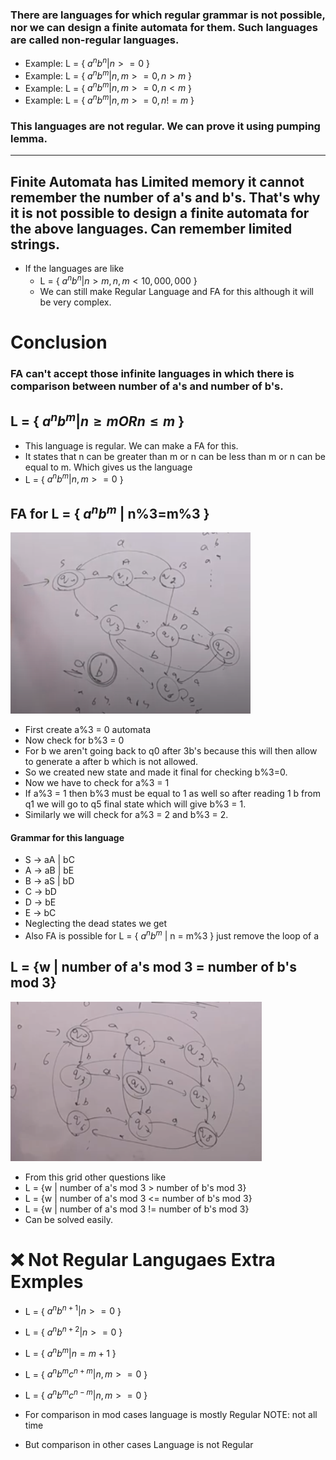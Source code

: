 ### There are languages for which regular grammar is not possible, nor we can design a finite automata for them. Such languages are called non-regular languages.
- Example: L = { $a^{n} b^{n} | n >= 0$ }
- Example: L = { $a^{n} b^{m} | n,m >= 0, n>m$ }
- Example: L = { $a^{n} b^{m} | n,m >= 0, n<m$ }
- Example: L = { $a^{n} b^{m} | n,m >= 0, n!=m$ }
### This languages are not regular. We can prove it using pumping lemma.

---
## Finite Automata has Limited memory it cannot remember the number of a's and b's. That's why it is not possible to design a finite automata for the above languages. Can remember limited strings.

- If the languages are like 
    - L = { $a^{n} b^{n} | n >m, n,m<10,000,000$ }
    - We can still make Regular Language and FA for this although it will be very complex.

# Conclusion
### FA can't accept those infinite languages in which there is comparison between number of a's and number of b's.

## L = { $a^{n} b^{m} | n \ge m OR n \le m$ }
- This language is regular. We can make a FA for this.
- It states that n can be greater than m or n can be less than m or n can be equal to m. Which gives us the language
- L = { $a^{n} b^{m} | n,m >= 0$ }

## FA for L = { $a^{n} b^{m}$ | n%3=m%3 }

![DFA](image.png)
- First create a%3 = 0 automata
- Now check for b%3 = 0
- For b we aren't going back to q0 after 3b's because this will then allow to generate a after b which is not allowed.
- So we created new state and made it final for checking b%3=0.
- Now we have to check for a%3 = 1
- If a%3 = 1 then b%3 must be equal to 1 as well so after reading 1 b from q1 we will go to q5 final state which will give b%3 = 1.
- Similarly we will check for a%3 = 2 and b%3 = 2.

#### Grammar for this language
- S -> aA | bC
- A -> aB | bE
- B -> aS | bD
- C -> bD
- D -> bE
- E -> bC
- Neglecting the dead states we get
- Also FA is possible for L = { $a^{n} b^{m}$ | n = m%3 } just remove the loop of a

## L = {w | number of a's mod 3 = number of b's mod 3}

![DFA](image-1.png)

- From this grid other questions like
- L = {w | number of a's mod 3 > number of b's mod 3}
- L = {w | number of a's mod 3 <= number of b's mod 3}
- L = {w | number of a's mod 3 != number of b's mod 3}
- Can be solved easily.

# ❌ Not Regular Langugaes Extra Exmples
- L = { $a^{n} b^{n+1} | n >= 0$ }
- L = { $a^{n} b^{n+2} | n >= 0$ }
- L = { $a^{n} b^{m} | n=m+1$ }
- L = { $a^{n} b^{m} c^{n+m} | n,m >= 0$ }
- L = { $a^{n} b^{m} c^{n-m} | n,m >= 0$ }

- For comparison in mod cases language is mostly Regular NOTE: not all time
- But comparison in other cases Language is not Regular